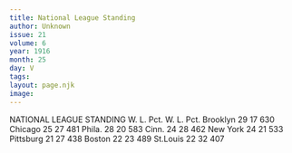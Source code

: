 ```yaml
---
title: National League Standing
author: Unknown
issue: 21
volume: 6
year: 1916
month: 25
day: V
tags:
layout: page.njk
image:
---
```

NATIONAL LEAGUE STANDING       W. L. Pct. W. L. Pct. Brooklyn 29 17 630 Chicago 25 27 481 Phila. 28 20 583 Cinn. 24 28 462 New York 24 21 533 Pittsburg 21 27 438 Boston 22 23 489 St.Louis 22 32 407          


